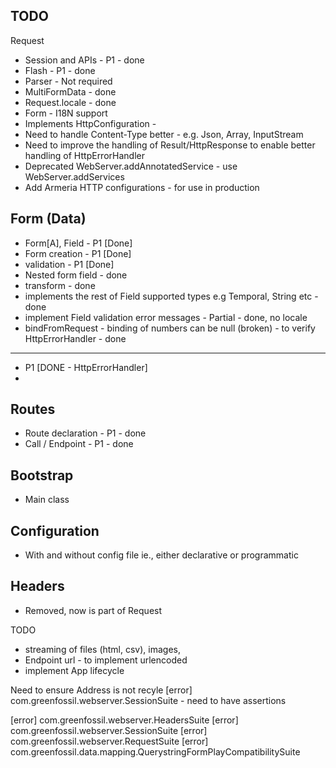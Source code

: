 TODO 
---
Request
+ Session and APIs - P1 - done
+ Flash - P1 - done
+ Parser - Not required
+ MultiFormData - done
+ Request.locale - done
+ Form - I18N support
+ Implements HttpConfiguration -
+ Need to handle Content-Type better - e.g. Json, Array, InputStream
+ Need to improve the handling of Result/HttpResponse to enable better handling of HttpErrorHandler
+ Deprecated WebServer.addAnnotatedService - use WebServer.addServices
+ Add Armeria HTTP configurations - for use in production

Form (Data)
---
+ Form[A], Field - P1 [Done]
+ Form creation - P1 [Done]
+ validation - P1  [Done]
+ Nested form field - done
+ transform - done
+ implements the rest of Field supported types e.g Temporal, String etc - done
+ implement Field validation error messages - Partial - done, no locale
+ bindFromRequest - binding of numbers can be null (broken) - to verify
HttpErrorHandler - done
---
+ P1 [DONE - HttpErrorHandler]
+ 
Routes
---
+ Route declaration - P1 - done
+ Call / Endpoint - P1 - done


Bootstrap
---
+ Main class

Configuration
---
+ With and without config file ie., either declarative or programmatic


Headers
---
+ Removed, now is part of Request

TODO
+ streaming of files (html, csv), images, 
+ Endpoint url - to implement urlencoded
+ implement App lifecycle

Need to ensure Address is not recyle
[error] 	com.greenfossil.webserver.SessionSuite - need to have assertions


[error] 	com.greenfossil.webserver.HeadersSuite
[error] 	com.greenfossil.webserver.SessionSuite
[error] 	com.greenfossil.webserver.RequestSuite
[error] 	com.greenfossil.data.mapping.QuerystringFormPlayCompatibilitySuite